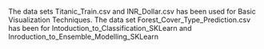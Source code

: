 The data sets Titanic_Train.csv and INR_Dollar.csv has been used for Basic Visualization Techniques.
The data set Forest_Cover_Type_Prediction.csv has been for Intoduction_to_Classification_SKLearn and Inroduction_to_Ensemble_Modelling_SKLearn
